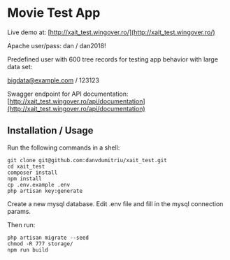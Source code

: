 Movie Test App
==============

Live demo at: [http://xait_test.wingover.ro/](http://xait_test.wingover.ro/)

Apache user/pass: dan / dan2018!

Predefined user with 600 tree records for testing app behavior
with large data set:

bigdata@example.com / 123123

Swagger endpoint for API documentation:
[http://xait_test.wingover.ro/api/documentation](http://xait_test.wingover.ro/api/documentation)

Installation / Usage
--------------------

Run the following commands in a shell:

```
git clone git@github.com:danvdumitriu/xait_test.git
cd xait_test
composer install
npm install
cp .env.example .env
php artisan key:generate

```

Create a new mysql database.
Edit .env file and fill in the mysql connection params. 

Then run:

```
php artisan migrate --seed
chmod -R 777 storage/
npm run build
```